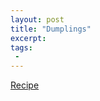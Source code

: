 ```yaml
---
layout: post
title: "Dumplings"
excerpt:
tags:
 -
---
```


[Recipe](https://www.averiecooks.com/easy-better-takeout-chicken-fried-rice/)
